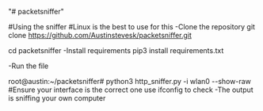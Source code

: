 "# packetsniffer" 

#Using the sniffer
#Linux is the best to use for this
-Clone the repository
git clone https://github.com/Austinstevesk/packetsniffer.git

cd packetsniffer
-Install requirements
pip3 install requirements.txt

-Run the file 

root@austin:~/packetsniffer# python3 http_sniffer.py -i wlan0 --show-raw
    #Ensure your interface is the correct one use ifconfig to check
    -The output is sniffing your own computer

